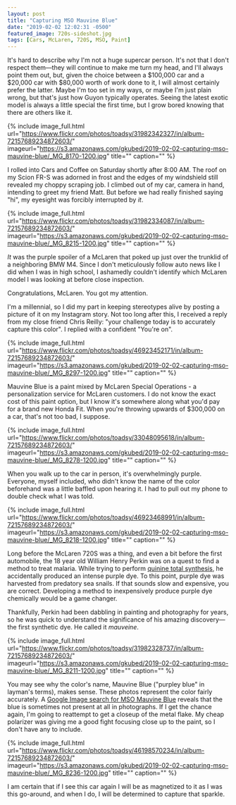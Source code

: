 ```yaml
---
layout: post
title: "Capturing MSO Mauvine Blue"
date: "2019-02-02 12:02:31 -0500"
featured_image: 720s-sideshot.jpg
tags: [Cars, McLaren, 720S, MSO, Paint]
---
```


It's hard to describe why I'm not a huge supercar person. It's not that I don't respect them—they will continue to make me turn my head, and I'll always point them out, but, given the choice between a $100,000 car and a $20,000 car with $80,000 worth of work done to it, I will almost certainly prefer the latter. Maybe I'm too set in my ways, or maybe I'm just plain wrong, but that's just how Guyon typically operates. Seeing the latest exotic model is always a little special the first time, but I grow bored knowing that there are others like it.

<!--more-->

{% include image_full.html url="https://www.flickr.com/photos/toadsy/31982342327/in/album-72157689234872603/" imageurl="https://s3.amazonaws.com/gkubed/2019-02-02-capturing-mso-mauvine-blue/_MG_8170-1200.jpg" title="" caption="" %}

I rolled into Cars and Coffee on Saturday shortly after 8:00 AM. The roof on my Scion FR-S was adorned in frost and the edges of my windshield still revealed my choppy scraping job. I climbed out of my car, camera in hand, intending to greet my friend Matt. But before we had really finished saying "hi", my eyesight was forcibly interrupted by *it*.

{% include image_full.html url="https://www.flickr.com/photos/toadsy/31982334087/in/album-72157689234872603/" imageurl="https://s3.amazonaws.com/gkubed/2019-02-02-capturing-mso-mauvine-blue/_MG_8215-1200.jpg" title="" caption="" %}

*It* was the purple spoiler of a McLaren that poked up just over the trunklid of a neighboring BMW M4. Since I don't meticulously follow auto news like I did when I was in high school, I ashamedly couldn't identify which McLaren model I was looking at before close inspection.

Congratulations, McLaren. You got my attention.

I'm a millennial, so I did my part in keeping stereotypes alive by posting a picture of it on my Instagram story. Not too long after this, I received a reply from my close friend Chris Reilly: "your challenge today is to accurately capture this color". I replied with a confident "You're on".

{% include image_full.html url="https://www.flickr.com/photos/toadsy/46923452171/in/album-72157689234872603/" imageurl="https://s3.amazonaws.com/gkubed/2019-02-02-capturing-mso-mauvine-blue/_MG_8297-1200.jpg" title="" caption="" %}

Mauvine Blue is a paint mixed by McLaren Special Operations - a personalization service for McLaren customers. I do not know the exact cost of this paint option, but I know it's somewhere along what you'd pay for a brand new Honda Fit. When you're throwing upwards of $300,000 on a car, that's not too bad, I suppose.

{% include image_full.html url="https://www.flickr.com/photos/toadsy/33048095618/in/album-72157689234872603/" imageurl="https://s3.amazonaws.com/gkubed/2019-02-02-capturing-mso-mauvine-blue/_MG_8278-1200.jpg" title="" caption="" %}

When you walk up to the car in person, it's overwhelmingly purple. Everyone, myself included, who didn't know the name of the color beforehand was a little baffled upon hearing it. I had to pull out my phone to double check what I was told.

{% include image_full.html url="https://www.flickr.com/photos/toadsy/46923468991/in/album-72157689234872603/" imageurl="https://s3.amazonaws.com/gkubed/2019-02-02-capturing-mso-mauvine-blue/_MG_8218-1200.jpg" title="" caption="" %}

Long before the McLaren 720S was a thing, and even a bit before the first automobile, the 18 year old William Henry Perkin was on a quest to find a method to treat malaria. While trying to perform [quinine total synthesis](https://en.wikipedia.org/wiki/Quinine_total_synthesis), he accidentally produced an intense purple dye. To this point, purple dye was harvested from predatory sea snails. If that sounds slow and expensive, you are correct. Developing a method to inexpensively produce purple dye chemically would be a game changer.

Thankfully, Perkin had been dabbling in painting and photography for years, so he was quick to understand the significance of his amazing discovery—the first synthetic dye. He called it *mauveine*.

{% include image_full.html url="https://www.flickr.com/photos/toadsy/31982328737/in/album-72157689234872603/" imageurl="https://s3.amazonaws.com/gkubed/2019-02-02-capturing-mso-mauvine-blue/_MG_8211-1200.jpg" title="" caption="" %}

You may see why the color's name, Mauvine Blue ("purpley blue" in layman's terms), makes sense. These photos represent the color fairly accurately. A [Google Image search for MSO Mauvine Blue](https://www.google.com/search?q=mso+mauvine+blue&source=lnms&tbm=isch) reveals that the blue is sometimes not present at all in photographs. If I get the chance again, I'm going to reattempt to get a closeup of the metal flake. My cheap polarizer was giving me a good fight focusing close up to the paint, so I don't have any to include.

{% include image_full.html url="https://www.flickr.com/photos/toadsy/46198570234/in/album-72157689234872603/" imageurl="https://s3.amazonaws.com/gkubed/2019-02-02-capturing-mso-mauvine-blue/_MG_8236-1200.jpg" title="" caption="" %}

I am certain that if I see this car again I will be as magnetized to it as I was this go-around, and when I do, I will be determined to capture that sparkle.

